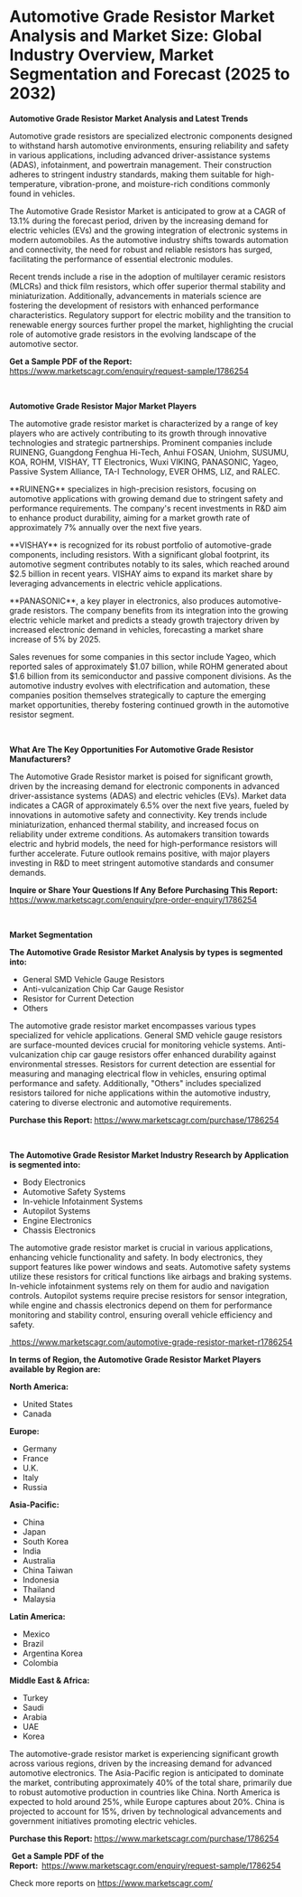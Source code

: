<p><h1>Automotive Grade Resistor Market Analysis and Market Size: Global Industry Overview, Market Segmentation and Forecast (2025 to 2032)</h1></p><p><strong>Automotive Grade Resistor Market Analysis and Latest Trends</strong></p>
<p><p>Automotive grade resistors are specialized electronic components designed to withstand harsh automotive environments, ensuring reliability and safety in various applications, including advanced driver-assistance systems (ADAS), infotainment, and powertrain management. Their construction adheres to stringent industry standards, making them suitable for high-temperature, vibration-prone, and moisture-rich conditions commonly found in vehicles.</p><p>The Automotive Grade Resistor Market is anticipated to grow at a CAGR of 13.1% during the forecast period, driven by the increasing demand for electric vehicles (EVs) and the growing integration of electronic systems in modern automobiles. As the automotive industry shifts towards automation and connectivity, the need for robust and reliable resistors has surged, facilitating the performance of essential electronic modules. </p><p>Recent trends include a rise in the adoption of multilayer ceramic resistors (MLCRs) and thick film resistors, which offer superior thermal stability and miniaturization. Additionally, advancements in materials science are fostering the development of resistors with enhanced performance characteristics. Regulatory support for electric mobility and the transition to renewable energy sources further propel the market, highlighting the crucial role of automotive grade resistors in the evolving landscape of the automotive sector.</p></p>
<p><strong>Get a Sample PDF of the Report:&nbsp;</strong> <a href="https://www.marketscagr.com/enquiry/request-sample/1786254?utm_campaign=2653&utm_medium=2&utm_source=Github&utm_content=ia&utm_term=25032025&utm_id=automotive-grade-resistor">https://www.marketscagr.com/enquiry/request-sample/1786254</a></p>
<p>&nbsp;</p>
<p><strong>Automotive Grade Resistor Major Market Players</strong></p>
<p><p>The automotive grade resistor market is characterized by a range of key players who are actively contributing to its growth through innovative technologies and strategic partnerships. Prominent companies include RUINENG, Guangdong Fenghua Hi-Tech, Anhui FOSAN, Uniohm, SUSUMU, KOA, ROHM, VISHAY, TT Electronics, Wuxi VIKING, PANASONIC, Yageo, Passive System Alliance, TA-I Technology, EVER OHMS, LIZ, and RALEC.</p><p>**RUINENG** specializes in high-precision resistors, focusing on automotive applications with growing demand due to stringent safety and performance requirements. The company's recent investments in R&D aim to enhance product durability, aiming for a market growth rate of approximately 7% annually over the next five years.</p><p>**VISHAY** is recognized for its robust portfolio of automotive-grade components, including resistors. With a significant global footprint, its automotive segment contributes notably to its sales, which reached around $2.5 billion in recent years. VISHAY aims to expand its market share by leveraging advancements in electric vehicle applications.</p><p>**PANASONIC**, a key player in electronics, also produces automotive-grade resistors. The company benefits from its integration into the growing electric vehicle market and predicts a steady growth trajectory driven by increased electronic demand in vehicles, forecasting a market share increase of 5% by 2025.</p><p>Sales revenues for some companies in this sector include Yageo, which reported sales of approximately $1.07 billion, while ROHM generated about $1.6 billion from its semiconductor and passive component divisions. As the automotive industry evolves with electrification and automation, these companies position themselves strategically to capture the emerging market opportunities, thereby fostering continued growth in the automotive resistor segment.</p></p>
<p>&nbsp;</p>
<p><strong>What Are The Key Opportunities For Automotive Grade Resistor Manufacturers?</strong></p>
<p><p>The Automotive Grade Resistor market is poised for significant growth, driven by the increasing demand for electronic components in advanced driver-assistance systems (ADAS) and electric vehicles (EVs). Market data indicates a CAGR of approximately 6.5% over the next five years, fueled by innovations in automotive safety and connectivity. Key trends include miniaturization, enhanced thermal stability, and increased focus on reliability under extreme conditions. As automakers transition towards electric and hybrid models, the need for high-performance resistors will further accelerate. Future outlook remains positive, with major players investing in R&D to meet stringent automotive standards and consumer demands.</p></p>
<p><strong>Inquire or Share Your Questions If Any Before Purchasing This Report:</strong> <a href="https://www.marketscagr.com/enquiry/pre-order-enquiry/1786254?utm_campaign=2653&utm_medium=2&utm_source=Github&utm_content=ia&utm_term=25032025&utm_id=automotive-grade-resistor">https://www.marketscagr.com/enquiry/pre-order-enquiry/1786254</a></p>
<p>&nbsp;</p>
<p><strong>Market Segmentation</strong></p>
<p><strong>The Automotive Grade Resistor Market Analysis by types is segmented into:</strong></p>
<p><ul><li>General SMD Vehicle Gauge Resistors</li><li>Anti-vulcanization Chip Car Gauge Resistor</li><li>Resistor for Current Detection</li><li>Others</li></ul></p>
<p><p>The automotive grade resistor market encompasses various types specialized for vehicle applications. General SMD vehicle gauge resistors are surface-mounted devices crucial for monitoring vehicle systems. Anti-vulcanization chip car gauge resistors offer enhanced durability against environmental stresses. Resistors for current detection are essential for measuring and managing electrical flow in vehicles, ensuring optimal performance and safety. Additionally, "Others" includes specialized resistors tailored for niche applications within the automotive industry, catering to diverse electronic and automotive requirements.</p></p>
<p><strong>Purchase this Report:&nbsp;</strong><a href="https://www.marketscagr.com/purchase/1786254?utm_campaign=2653&utm_medium=2&utm_source=Github&utm_content=ia&utm_term=25032025&utm_id=automotive-grade-resistor">https://www.marketscagr.com/purchase/1786254</a></p>
<p>&nbsp;</p>
<p><strong>The Automotive Grade Resistor Market Industry Research by Application is segmented into:</strong></p>
<p><ul><li>Body Electronics</li><li>Automotive Safety Systems</li><li>In-vehicle Infotainment Systems</li><li>Autopilot Systems</li><li>Engine Electronics</li><li>Chassis Electronics</li></ul></p>
<p><p>The automotive grade resistor market is crucial in various applications, enhancing vehicle functionality and safety. In body electronics, they support features like power windows and seats. Automotive safety systems utilize these resistors for critical functions like airbags and braking systems. In-vehicle infotainment systems rely on them for audio and navigation controls. Autopilot systems require precise resistors for sensor integration, while engine and chassis electronics depend on them for performance monitoring and stability control, ensuring overall vehicle efficiency and safety.</p></p>
<p><a href="https://www.marketscagr.com/automotive-grade-resistor-market-r1786254?utm_campaign=2653&utm_medium=2&utm_source=Github&utm_content=ia&utm_term=25032025&utm_id=automotive-grade-resistor">&nbsp;https://www.marketscagr.com/automotive-grade-resistor-market-r1786254</a></p>
<p><strong>In terms of Region, the Automotive Grade Resistor Market Players available by Region are:</strong></p>
<p>
    <p> <strong> North America: </strong>
        <ul>
            <li>United States</li>
            <li>Canada</li>
        </ul>
        </p> 
    <p> <strong> Europe: </strong>
        <ul>
            <li>Germany</li>
            <li>France</li>
            <li>U.K.</li>
            <li>Italy</li>
            <li>Russia</li>
        </ul>
        </p> 
    <p> <strong> Asia-Pacific: </strong>
        <ul>
            <li>China</li>
            <li>Japan</li>
            <li>South Korea</li>
            <li>India</li>
            <li>Australia</li>
            <li>China Taiwan</li>
            <li>Indonesia</li>
            <li>Thailand</li>
            <li>Malaysia</li>
        </ul>
        </p> 
    <p> <strong> Latin America: </strong>
        <ul>
            <li>Mexico</li>
            <li>Brazil</li>
            <li>Argentina Korea</li>
            <li>Colombia</li>
        </ul>
        </p> 
    <p> <strong> Middle East & Africa: </strong>
        <ul>
            <li>Turkey</li>
            <li>Saudi</li>
            <li>Arabia</li>
            <li>UAE</li>
            <li>Korea</li>
        </ul>
    </p>
    </p>
<p><p>The automotive-grade resistor market is experiencing significant growth across various regions, driven by the increasing demand for advanced automotive electronics. The Asia-Pacific region is anticipated to dominate the market, contributing approximately 40% of the total share, primarily due to robust automotive production in countries like China. North America is expected to hold around 25%, while Europe captures about 20%. China is projected to account for 15%, driven by technological advancements and government initiatives promoting electric vehicles.</p></p>
<p><strong>Purchase this Report: </strong><a href="https://www.marketscagr.com/purchase/1786254?utm_campaign=2653&utm_medium=2&utm_source=Github&utm_content=ia&utm_term=25032025&utm_id=automotive-grade-resistor">https://www.marketscagr.com/purchase/1786254</a></p>
<p>&nbsp;<strong>Get a Sample PDF of the Report:&nbsp;&nbsp;</strong><a href="https://www.marketscagr.com/enquiry/request-sample/1786254?utm_campaign=2653&utm_medium=2&utm_source=Github&utm_content=ia&utm_term=25032025&utm_id=automotive-grade-resistor">https://www.marketscagr.com/enquiry/request-sample/1786254</a></p>
<p><strong></strong></p>
<p>Check more reports on <a href="https://www.marketscagr.com/?utm_campaign=2653&utm_medium=2&utm_source=Github&utm_content=ia&utm_term=25032025&utm_id=automotive-grade-resistor">https://www.marketscagr.com/</a></p>